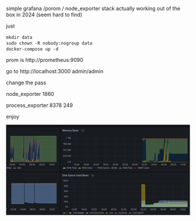 simple grafana /porom / node_exporter stack actually working out of the box in 2024 (seem hard to find)

just
    
    mkdir data
    sudo chown -R nobody:nogroup data
    docker-compose up -d

prom is
http://prometheus:9090

go to http://localhost:3000
admin/admin

change the pass

node_exporter
1860

process_exporter
8378
249

enjoy

![screenshot of grafana](screenshot.png)

